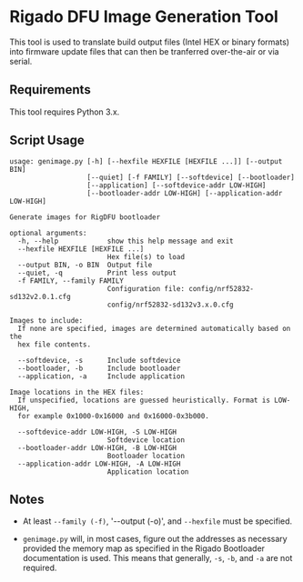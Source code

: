 Rigado DFU Image Generation Tool
================================

This tool is used to translate build output files (Intel HEX or binary formats) into
firmware update files that can then be tranferred over-the-air or via serial.

## Requirements

This tool requires Python 3.x.

## Script Usage

```
usage: genimage.py [-h] [--hexfile HEXFILE [HEXFILE ...]] [--output BIN]
                   [--quiet] [-f FAMILY] [--softdevice] [--bootloader]
                   [--application] [--softdevice-addr LOW-HIGH]
                   [--bootloader-addr LOW-HIGH] [--application-addr LOW-HIGH]

Generate images for RigDFU bootloader

optional arguments:
  -h, --help            show this help message and exit
  --hexfile HEXFILE [HEXFILE ...]
                        Hex file(s) to load
  --output BIN, -o BIN  Output file
  --quiet, -q           Print less output
  -f FAMILY, --family FAMILY
                        Configuration file: config/nrf52832-sd132v2.0.1.cfg
                        config/nrf52832-sd132v3.x.0.cfg

Images to include:
  If none are specified, images are determined automatically based on the
  hex file contents.

  --softdevice, -s      Include softdevice
  --bootloader, -b      Include bootloader
  --application, -a     Include application

Image locations in the HEX files:
  If unspecified, locations are guessed heuristically. Format is LOW-HIGH,
  for example 0x1000-0x16000 and 0x16000-0x3b000.

  --softdevice-addr LOW-HIGH, -S LOW-HIGH
                        Softdevice location
  --bootloader-addr LOW-HIGH, -B LOW-HIGH
                        Bootloader location
  --application-addr LOW-HIGH, -A LOW-HIGH
                        Application location
```

## Notes

* At least `--family (-f)`, '--output (-o)', and `--hexfile` must be specified.

* `genimage.py` will, in most cases, figure out the addresses as necessary provided the memory map as
  specified in the Rigado Bootloader documentation is used.  This means that generally, `-s`, `-b`, and
  `-a` are not required.
